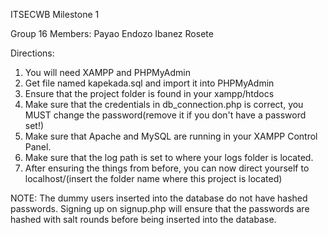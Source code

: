 ITSECWB Milestone 1

Group 16
Members:
Payao
Endozo
Ibanez
Rosete

Directions:

1. You will need XAMPP and PHPMyAdmin
2. Get file named kapekada.sql and import it into PHPMyAdmin
3. Ensure that the project folder is found in your xampp/htdocs 
4. Make sure that the credentials in db_connection.php is correct, you MUST change the password(remove it if you don't have a password set!)
5. Make sure that Apache and MySQL are running in your XAMPP Control Panel.
6. Make sure that the log path is set to where your logs folder is located.
7. After ensuring the things from before, you can now direct yourself to localhost/(insert the folder name where this project is located)


NOTE: The dummy users inserted into the database do not have hashed passwords. Signing up on signup.php will ensure that the passwords are hashed with salt rounds before being inserted into the database.
